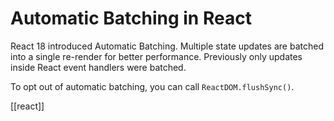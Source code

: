 # Automatic Batching in React

React 18 introduced Automatic Batching. Multiple state updates are batched into a single re-render for better performance. Previously only updates inside React event handlers were batched.

To opt out of automatic batching, you can call `ReactDOM.flushSync()`.

[[react]]